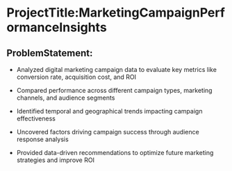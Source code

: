 # **ProjectTitle:MarketingCampaignPerformanceInsights**

## ProblemStatement:
- Analyzed digital marketing campaign data to evaluate key metrics like conversion rate, acquisition cost, and ROI

- Compared performance across different campaign types, marketing channels, and audience segments

- Identified temporal and geographical trends impacting campaign effectiveness

- Uncovered factors driving campaign success through audience response analysis

- Provided data-driven recommendations to optimize future marketing strategies and improve ROI
